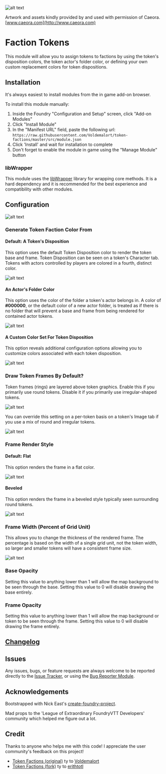 ![alt text](./docs/module-on.png?raw=true)

Artwork and assets kindly provided by and used with permission of Caeora. [www.caeora.com](http://www.caeora.com)

# Faction Tokens

This module will allow you to assign tokens to factions by using the token's disposition colors, the token actor's folder color, or defining your own custom replacement colors for token dispositions.

## Installation

It's always easiest to install modules from the in game add-on browser.

To install this module manually:
1.  Inside the Foundry "Configuration and Setup" screen, click "Add-on Modules"
2.  Click "Install Module"
3.  In the "Manifest URL" field, paste the following url:
`https://raw.githubusercontent.com/Voldemalort/token-factions/master/src/module.json`
4.  Click 'Install' and wait for installation to complete
5.  Don't forget to enable the module in game using the "Manage Module" button

### libWrapper

This module uses the [libWrapper](https://github.com/ruipin/fvtt-lib-wrapper) library for wrapping core methods. It is a hard dependency and it is recommended for the best experience and compatibility with other modules.

## Configuration

![alt text](./docs/default-settings.png?raw=true)

### Generate Token Faction Color From

#### Default: A Token's Disposition

This option uses the default Token Disposition color to render the token base and frame. Token Disposition can be seen on a token's Character tab. Tokens with actors controlled by players are colored in a fourth, distinct color.

![alt text](./docs/token-disposition.png?raw=true)

#### An Actor's Folder Color

This option uses the color of the folder a token's actor belongs in. A color of **#000000**, or the default color of a new actor folder, is treated as if there is no folder that will prevent a base and frame from being rendered for contained actor tokens.

![alt text](./docs/actor-folder-color.png?raw=true)

#### A Custom Color Set For Token Disposition

This option reveals additional configuration options allowing you to customize colors associated with each token disposition.

![alt text](./docs/custom-settings.png?raw=true)

### Draw Token Frames By Default?

Token frames (rings) are layered above token graphics. Enable this if you primarily use round tokens. Disable it if you primarily use irregular-shaped tokens.

![alt text](./docs/draw-token-frame.png?raw=true)

You can override this setting on a per-token basis on a token's Image tab if you use a mix of round and irregular tokens.

![alt text](./docs/token-frame-override.png?raw=true)

### Frame Render Style

#### Default: Flat

This option renders the frame in a flat color.

![alt text](./docs/flat-frame-style.png?raw=true)

#### Beveled

This option renders the frame in a beveled style typically seen surrounding round tokens.

![alt text](./docs/beveled-frame-style.png?raw=true)

### Frame Width (Percent of Grid Unit)

This allows you to change the thickness of the rendered frame. The percentage is based on the width of a single grid unit, not the token width, so larger and smaller tokens will have a consistent frame size.

![alt text](./docs/token-sizes.png?raw=true)

### Base Opacity

Setting this value to anything lower than 1 will allow the map background to be seen through the base. Setting this value to 0 will disable drawing the base entirely.

### Frame Opacity

Setting this value to anything lower than 1 will allow the map background or token to be seen through the frame. Setting this value to 0 will disable drawing the frame entirely.

## [Changelog](./changelog.md)

## Issues

Any issues, bugs, or feature requests are always welcome to be reported directly to the [Issue Tracker](https://github.com/Voldemalort/token-factions/issues ), or using the [Bug Reporter Module](https://foundryvtt.com/packages/bug-reporter/).


## Acknowledgements

Bootstrapped with Nick East's [create-foundry-project](https://gitlab.com/foundry-projects/foundry-pc/create-foundry-project).

Mad props to the 'League of Extraordinary FoundryVTT Developers' community which helped me figure out a lot.

## Credit

Thanks to anyone who helps me with this code! I appreciate the user community's feedback on this project!

- [Token Factions (original)](https://github.com/Voldemalort/token-factions) ty to [Voldemalort](https://github.com/Voldemalort)
- [Token Factions (fork)](https://github.com/erithtotl/token-factions) ty to [erithtotl](https://github.com/erithtotl)

